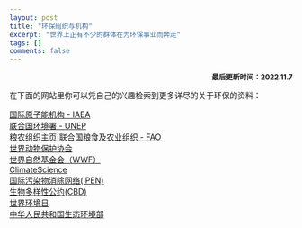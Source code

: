 ```yaml
---
layout: post
title: "环保组织与机构"
excerpt: "世界上正有不少的群体在为环保事业而奔走"
tags: []
comments: false
---
```


<p style="text-align:right;font-size:0.89em;font-weight:bold;">
最后更新时间：2022.11.7
</p>
在下面的网站里你可以凭自己的兴趣检索到更多详尽的关于环保的资料：

[国际原子能机构 - IAEA](https://www.iaea.org/zh)  
[联合国环境署 - UNEP](https://www.unep.org/zh-hans)  
[粮农组织主页|联合国粮食及农业组织 - FAO](https://www.fao.org/home/zh)  
[世界动物保护协会](https://www.worldanimalprotection.org.cn/)   
[世界自然基金会（WWF）](https://www.wwfchina.org/)  
[ClimateScience](https://climatescience.org/zhCN)   
[国际污染物消除网络(IPEN)](https://ipen.org/)  
[生物多样性公约(CBD)](https://www.cbd.int/)  
[世界环境日](https://www.worldenvironmentday.global/zh-hans)  
[中华人民共和国生态环境部](https://www.mee.gov.cn/) 
